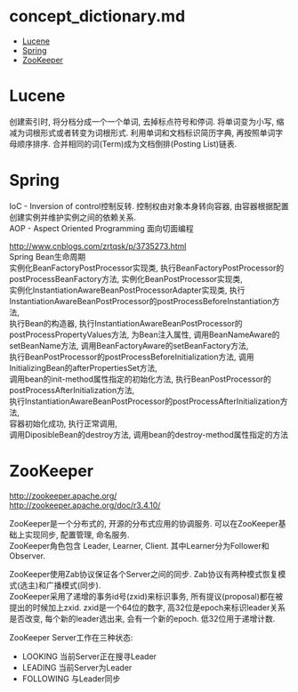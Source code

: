 
# concept_dictionary.md   


- [Lucene](#Lucene)  
- [Spring](#Spring)  
- [ZooKeeper](#ZooKeeper)  



<span id = "Lucene" ></span>  

# Lucene  

创建索引时, 将分档分成一个一个单词, 去掉标点符号和停词.  将单词变为小写, 缩减为词根形式或者转变为词根形式. 利用单词和文档标识简历字典, 再按照单词字母顺序排序. 合并相同的词(Term)成为文档倒排(Posting List)链表.  



<span id = "Spring"></span>  

# Spring  

IoC - Inversion of control控制反转. 控制权由对象本身转向容器, 由容器根据配置创建实例并维护实例之间的依赖关系.  
AOP - Aspect Oriented Programming 面向切面编程  

http://www.cnblogs.com/zrtqsk/p/3735273.html  
Spring Bean生命周期  
实例化BeanFactoryPostProcessor实现类, 执行BeanFactoryPostProcessor的postProcessBeanFactory方法, 实例化BeanPostProcessor实现类,  
实例化InstantiationAwareBeanPostProcessorAdapter实现类, 执行InstantiationAwareBeanPostProcessor的postProcessBeforeInstantiation方法,  
执行Bean的构造器, 执行InstantiationAwareBeanPostProcessor的postProcessPropertyValues方法, 
为Bean注入属性, 调用BeanNameAware的setBeanName方法, 调用BeanFactoryAware的setBeanFactory方法,  
执行BeanPostProcessor的postProcessBeforeInitialization方法, 调用InitializingBean的afterPropertiesSet方法,  
调用bean的init-method属性指定的初始化方法, 执行BeanPostProcessor的postProcessAfterInitialization方法,  
执行InstantiationAwareBeanPostProcessor的postProcessAfterInitialization方法,  
容器初始化成功, 执行正常调用,  
调用DiposibleBean的destroy方法, 调用bean的destroy-method属性指定的方法  


  




<span id = "ZooKeeper" ></span>  

# ZooKeeper  

http://zookeeper.apache.org/  
http://zookeeper.apache.org/doc/r3.4.10/  

ZooKeeper是一个分布式的, 开源的分布式应用的协调服务. 可以在ZooKeeper基础上实现同步, 配置管理, 命名服务.  
ZooKeeper角色包含 Leader, Learner, Client. 其中Learner分为Follower和Observer.  

ZooKeeper使用Zab协议保证各个Server之间的同步. Zab协议有两种模式恢复模式(选主)和广播模式(同步).  
ZooKeeper采用了递增的事务id号(zxid)来标识事务, 所有提议(proposal)都在被提出的时候加上zxid. zxid是一个64位的数字, 高32位是epoch来标识leader关系是否改变, 每个新的leader选出来, 会有一个新的epoch. 低32位用于递增计数.  

ZooKeeper Server工作在三种状态: 
- LOOKING  当前Server正在搜寻Leader  
- LEADING  当前Server为Leader  
- FOLLOWING 与Leader同步  




  




